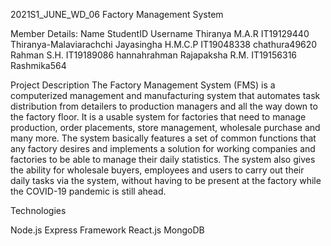 2021S1_JUNE_WD_06
Factory Management System

Member Details:
Name                StudentID      Username
Thiranya M.A.R      IT19129440     Thiranya-Malaviarachchi
Jayasingha H.M.C.P  IT19048338     chathura49620
Rahman S.H.         IT19189086     hannahrahman
Rajapaksha R.M.     IT19156316     Rashmika564

Project Description
The Factory Management System (FMS) is a computerized management and manufacturing system that automates task distribution from detailers to production managers and all the way down to the factory floor. It is a usable system for factories that need to manage production, order placements, store management, wholesale purchase and many more. The system basically features a set of common functions that any factory desires and implements a solution for working companies and factories to be able to manage their daily statistics. The system also gives the ability for wholesale buyers, employees and users to carry out their daily tasks via the system, without having to be present at the factory while the COVID-19 pandemic is still ahead.

Technologies

Node.js
Express Framework
React.js
MongoDB




